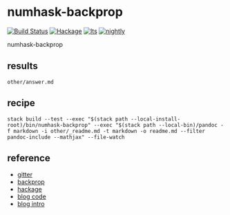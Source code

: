 numhask-backprop
===

[![Build Status](https://travis-ci.org/tonyday567/numhask-backprop.svg)](https://travis-ci.org/tonyday567/numhask-backprop) [![Hackage](https://img.shields.io/hackage/v/numhask-backprop.svg)](https://hackage.haskell.org/package/numhask-backprop) [![lts](https://www.stackage.org/package/numhask-backprop/badge/lts)](http://stackage.org/lts/package/numhask-backprop) [![nightly](https://www.stackage.org/package/numhask-backprop/badge/nightly)](http://stackage.org/nightly/package/numhask-backprop) 

numhask-backprop

results
---

```include
other/answer.md
```

recipe
---

```
stack build --test --exec "$(stack path --local-install-root)/bin/numhask-backprop" --exec "$(stack path --local-bin)/pandoc -f markdown -i other/_readme.md -t markdown -o readme.md --filter pandoc-include --mathjax" --file-watch
```

reference
---

- [gitter](https://gitter.im/haskell-backprop/Lobby)
- [backprop](https://github.com/mstksg/backprop)
- [hackage](https://hackage.haskell.org/package/backprop-0.2.3.0)
- [blog code](https://github.com/mstksg/inCode/blob/master/code-samples/functional-models/model.hs)
- [blog intro](https://backprop.jle.im/)
